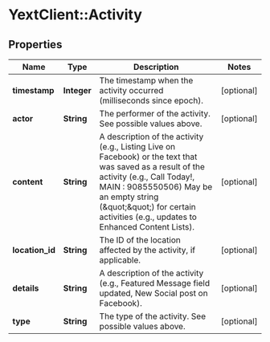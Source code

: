 # YextClient::Activity

## Properties
Name | Type | Description | Notes
------------ | ------------- | ------------- | -------------
**timestamp** | **Integer** | The timestamp when the activity occurred (milliseconds since epoch). | [optional] 
**actor** | **String** | The performer of the activity.  See possible values above. | [optional] 
**content** | **String** | A description of the activity (e.g., Listing Live on Facebook) or the text that was saved as a result of the activity (e.g., Call Today!, MAIN : 9085550506) May be an empty string (\&quot;\&quot;) for certain activities (e.g., updates to Enhanced Content Lists). | [optional] 
**location_id** | **String** | The ID of the location affected by the activity, if applicable. | [optional] 
**details** | **String** | A description of the activity (e.g., Featured Message field updated, New Social post on Facebook). | [optional] 
**type** | **String** | The type of the activity.  See possible values above. | [optional] 


